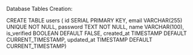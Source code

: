 Database Tables Creation:

CREATE TABLE users (
    id SERIAL PRIMARY KEY,
    email VARCHAR(255) UNIQUE NOT NULL,
    password TEXT NOT NULL,
    name VARCHAR(100),
    is_verified BOOLEAN DEFAULT FALSE,
    created_at TIMESTAMP DEFAULT CURRENT_TIMESTAMP,
    updated_at TIMESTAMP DEFAULT CURRENT_TIMESTAMP)